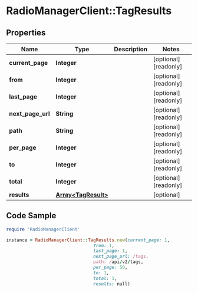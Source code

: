 # RadioManagerClient::TagResults

## Properties

Name | Type | Description | Notes
------------ | ------------- | ------------- | -------------
**current_page** | **Integer** |  | [optional] [readonly] 
**from** | **Integer** |  | [optional] [readonly] 
**last_page** | **Integer** |  | [optional] [readonly] 
**next_page_url** | **String** |  | [optional] [readonly] 
**path** | **String** |  | [optional] [readonly] 
**per_page** | **Integer** |  | [optional] [readonly] 
**to** | **Integer** |  | [optional] [readonly] 
**total** | **Integer** |  | [optional] [readonly] 
**results** | [**Array&lt;TagResult&gt;**](TagResult.md) |  | [optional] 

## Code Sample

```ruby
require 'RadioManagerClient'

instance = RadioManagerClient::TagResults.new(current_page: 1,
                                 from: 1,
                                 last_page: 1,
                                 next_page_url: /tags,
                                 path: /api/v2/tags,
                                 per_page: 50,
                                 to: 1,
                                 total: 1,
                                 results: null)
```



